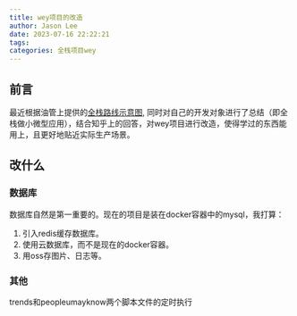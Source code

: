 ```yaml
---
title: wey项目的改造
author: Jason Lee
date: 2023-07-16 22:22:21
tags: 
categories: 全栈项目wey
---
```


## 前言

最近根据油管上提供的[全栈路线示意图](https://drive.google.com/file/d/1V3xa8aArTpjch8_HJe4ceU-UDI2LPXgr/view?usp=drive_link), 同时对自己的开发对象进行了总结（即全栈做小微型应用），结合知乎上的回答，对wey项目进行改造，使得学过的东西能用上，且更好地贴近实际生产场景。

## 改什么

### 数据库

数据库自然是第一重要的。现在的项目是装在docker容器中的mysql，我打算：

1. 引入redis缓存数据库。
2. 使用云数据库，而不是现在的docker容器。
3. 用oss存图片、日志等。

### 其他

trends和peopleumayknow两个脚本文件的定时执行